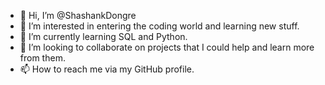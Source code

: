 - 👋 Hi, I’m @ShashankDongre
- 👀 I’m interested in entering the coding world and learning new stuff.
- 🌱 I’m currently learning SQL and Python.
- 💞️ I’m looking to collaborate on projects that I could help and learn more from them.
- 📫 How to reach me via my GitHub profile. 

<!---
ShashankDongre/ShashankDongre is a ✨ special ✨ repository because its `README.md` (this file) appears on your GitHub profile.
You can click the Preview link to take a look at your changes.
--->
